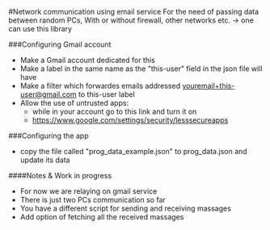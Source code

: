 #Network communication using email service
For the need of passing data between random PCs,
With or without firewall, other networks etc.  ->  one can use this library


###Configuring Gmail account
- Make a Gmail account dedicated for this
- Make a label in the same name as the "this-user" field in the json file will have
- Make a filter which forwardes emails addressed youremail+this-user@gmail.com to this-user label
- Allow the use of untrusted apps:
    * while in your account go to this link and turn it on
    * https://www.google.com/settings/security/lesssecureapps


###Configuring the app
- copy the file called "prog_data_example.json" to prog_data.json and update its data


####Notes & Work in progress
- For now we are relaying on gmail service
- There is just two PCs communication so far
- You have a different script for sending and receiving massages
- Add option of fetching all the received massages
